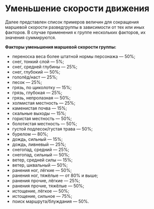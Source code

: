 # Уменьшение скорости движения

Далее представлен список примеров величин для сокращения маршевой скорости разведгруппы в зависимости от тех или иных факторов. В случае применения к группе нескольких факторов, их значения суммируются.

**Факторы уменьшения маршевой скорости группы:**

- переноска веса более штатной нормы персонажа — 50%;
- снег, тонкий слой — 5%;
- снег, средней глубины — 25%;
- снег, глубокий — 50%;
- гололёд/наст — 25%;
- песок — 25%;
- грязь, по щиколотку — 15%;
- грязь, глубокая — 25%;
- грязь, непролазная — 50%;
- холмистая местность — 25%;
- каменистая почва — 15%;
- скальные выходы — 15%;
- гористая местность — 50%;
- болотистая местность — 50%;
- густой подлесок/густая трава — 50%;
- бурелом — 80%;
- дождь, сильный — 15%;
- дождь, ливневый — 25%;
- снегопад, средний — 25%;
- снегопад, сильный — 50%;
- ветер, средней силы — 15%;
- ветер, шквальный — 50%;
- ранения ног, лёгкие — 50%;
- ранения ног, тяжёлые — от 80% и выше;
- ранения прочие, лёгкие — 25%;
- ранения прочие, тяжёлые — 50%;
- истощение, лёгкое — 50%;
- истощение, сильное — 75%;
- поиск маршрута/блуждания — 50%.